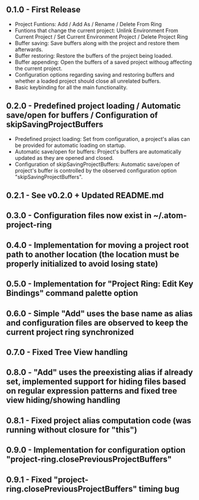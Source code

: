 ## 0.1.0 - First Release
* Project Funtions: Add / Add As / Rename / Delete From Ring
* Funtions that change the current project: Unlink Environment From Current Project / Set Current Environment Project / Delete Project Ring
* Buffer saving: Save buffers along with the project and restore them afterwards.
* Buffer restoring: Restore the buffers of the project being loaded.
* Buffer appending: Open the buffers of a saved project withoug affecting the current project.
* Configuration options regarding saving and restoring buffers and whether a loaded project should close all unrelated buffers.
* Basic keybinding for all the main functionality.

## 0.2.0 - Predefined project loading / Automatic save/open for buffers / Configuration of skipSavingProjectBuffers
* Predefined project loading: Set from configuration, a project's alias can be provided for automatic loading on startup.
* Automatic save/open for buffers: Project's buffers are automatically updated as they are opened and closed.
* Configuration of skipSavingProjectBuffers: Automatic save/open of project's buffer is controlled by the observed configuration option "skipSavingProjectBuffers".

## 0.2.1 - See v0.2.0 + Updated README.md

## 0.3.0 - Configuration files now exist in ~/.atom-project-ring

## 0.4.0 - Implementation for moving a project root path to another location (the location must be properly initialized to avoid losing state)

## 0.5.0 - Implementation for "Project Ring: Edit Key Bindings" command palette option

## 0.6.0 - Simple "Add" uses the base name as alias and configuration files are observed to keep the current project ring synchronized

## 0.7.0 - Fixed Tree View handling

## 0.8.0 - "Add" uses the preexisting alias if already set, implemented support for hiding files based on regular expression patterns and fixed tree view hiding/showing handling

## 0.8.1 - Fixed project alias computation code (was running without closure for "this")

## 0.9.0 - Implementation for configuration option "project-ring.closePreviousProjectBuffers"

## 0.9.1 - Fixed "project-ring.closePreviousProjectBuffers" timing bug
